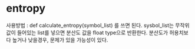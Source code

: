 # entropy

사용방법 : def calculate_entropy(symbol_list) 를 쓰면 된다.
sysbol_list는 무작위 값이 들어있는 list를 넣으면 분산도 값을 float type으로 반환한다.
분산도가 허용치보다 높거나 낮을경우, 문제가 있을 가능성이 있다.
